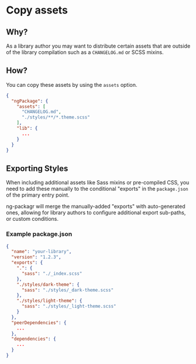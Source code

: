# Copy assets

## Why?

As a library author you may want to distribute certain assets that are outside of the library compilation such as a `CHANGELOG.md` or SCSS mixins.

## How?

You can copy these assets by using the `assets` option.

```json
{
  "ngPackage": {
    "assets": [
      "CHANGELOG.md",
      "./styles/**/*.theme.scss"
    ],
    "lib": {
      ...
    }
  }
}
```

## Exporting Styles
When including additional assets like Sass mixins or pre-compiled CSS, you need to add these manually to the conditional "exports" in the `package.json` of the primary entry point.

ng-packagr will merge the manually-added "exports" with auto-generated ones, allowing for library authors to configure additional export sub-paths, or custom conditions.

### Example package.json
```json
{
  "name": "your-library",
  "version": "1.2.3",
  "exports": {
    ".": {
      "sass": "./_index.scss"
    },
    "./styles/dark-theme": {
      "sass": "./styles/_dark-theme.scss"
    },
    "./styles/light-theme": {
      "sass": "./styles/_light-theme.scss"
    }
  },
  "peerDependencies": {
    ...
  },
  "dependencies": {
    ...
  }
}
```
